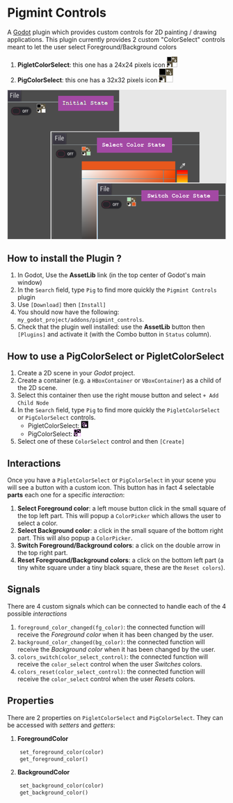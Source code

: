 # Pigmint Controls
A [Godot](https://godotengine.org/) plugin which provides custom controls for 2D painting / drawing applications. 
This plugin currently provides 2 custom "ColorSelect" controls meant to let the user select Foreground/Background colors
1. **PigletColorSelect**: this one has a 24x24 pixels icon
  ![](https://raw.githubusercontent.com/Echopraxium/PigmintControls/master/addons/pigmint_controls/buttons/ColorSelect/piglet_color_select.png)
2. **PigColorSelect**: this one has a 32x32 pixels icon
  ![](https://raw.githubusercontent.com/Echopraxium/PigmintControls/master/addons/pigmint_controls/buttons/ColorSelect/pig_color_select.png)

![Pigmint Controls](https://raw.githubusercontent.com/Echopraxium/PigmintControls/master/addons/pigmint_controls/buttons/ColorSelect/Pigmint_Color_Select_Screenshot.png)

## How to install the Plugin ?
1. In Godot, Use the **AssetLib** link (in the top center of Godot's main window)
2. In the `Search` field, type `Pig` to find more quickly the `Pigmint Controls` plugin
3. Use `[Download]` then `[Install]`
4. You should now have the following: `my_godot_project/addons/pigmint_controls`.
5. Check that the plugin well installed: use the **AssetLib** button then `[Plugins]` and activate it (with the Combo button in `Status` column).

## How to use a PigColorSelect or PigletColorSelect
1. Create a 2D scene in your *Godot* project.
2. Create a container (e.g. a `HBoxContainer` or `VBoxContainer`) as a child of the 2D scene.
3. Select this container then use the right mouse button and select `+ Add Child Node`
4. In the `Search` field, type `Pig` to find more quickly the `PigletColorSelect` or `PigColorSelect` controls.
    - PigletColorSelect: ![](https://raw.githubusercontent.com/Echopraxium/PigmintControls/master/addons/pigmint_controls/buttons/ColorSelect/piglet_color_select_icon.png)
    - PigColorSelect: ![](https://raw.githubusercontent.com/Echopraxium/PigmintControls/master/addons/pigmint_controls/buttons/ColorSelect/pig_color_select_icon.png)
5. Select one of these `ColorSelect` control and then `[Create]`

## Interactions
Once you have a `PigletColorSelect` or `PigColorSelect` in your scene you will see a button with a custom icon. This button has in fact 4 selectable **parts** each one for a specific *interaction*:
1. **Select Foreground color**: a left mouse button click in the small square of the top left part. This will popup a `ColorPicker` which allows the user to select a color.
2. **Select Background color**: a click in the small square of the bottom right part. This will also popup a `ColorPicker`.
3. **Switch Foreground/Background colors**: a click on the double arrow in the top right part.
4. **Reset Foreground/Background colors**: a click on the bottom left part (a tiny white square under a tiny black square, these are the `Reset colors`).

## Signals
There are 4 custom signals which can be connected to handle each of the 4 possible *interactions*
1. `foreground_color_changed(fg_color)`: the connected function will receive the *Foreground color* when it has been changed by the user.
2. `background_color_changed(bg_color)`: the connected function will receive the *Background color* when it has been changed by the user.
3. `colors_switch(color_select_control)`: the connected function will receive the `color_select` control when the user *Switches* colors.
4. `colors_reset(color_select_control)`: the connected function will receive the `color_select` control when the user *Resets* colors.

## Properties
There are 2 properties on `PigletColorSelect` and `PigColorSelect`. They can be accessed with *setters* and *getters*:
1. **ForegroundColor**
```
	set_foreground_color(color)
	get_foreground_color()
```
2. **BackgroundColor**	
```
	set_background_color(color)
	get_background_color()
```
